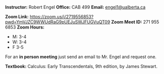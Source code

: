 **Instructor:** Robert Engel
**Office:** CAB 499
**Email:** engel1@ualberta.ca

**Zoom Link:** https://zoom.us/j/2719556853?pwd=YmVJZC9WWUdRaG9pUEJuSWJFUGVuQT09
**Zoom Meet ID:** 271 955 6853
**Zoom Hours:** 
- M: 3-4
- W: 3-4
- F 3-5

For an **in person meeting** just send an email to Mr. Engel and request one.

**Textbook:** Calculus: Early Transcendentals, 9th edition, by James Stewart.